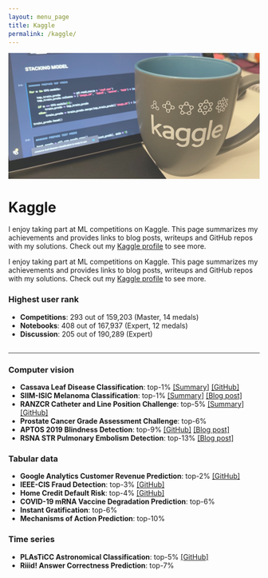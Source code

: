 ```yaml
---
layout: menu_page
title: Kaggle
permalink: /kaggle/
---
```


<link href="https://emoji-css.afeld.me/emoji.css" rel="stylesheet">

<div class="container">
  <div style="width:100%;height:0; padding-top:50%;position:relative;">
    <img src="../images/menu/photo_kaggle.jpg" style="width:100%; opacity:0.8; position:absolute; top:0; left:0">
  </div>  
  <div class="content">
    <h1>Kaggle</h1>
    <p><span class="cover-desc" style="color:var(--page-desc-color)">I enjoy taking part at ML competitions on Kaggle. This page summarizes my achievements and provides links to blog posts, writeups and GitHub repos with my solutions. Check out my <a href="https://www.kaggle.com/kozodoi">Kaggle profile</a> to see more.</span></p>
  </div>
</div>

<p><span class="page-desc">I enjoy taking part at ML competitions on Kaggle. This page summarizes my achievements and provides links to blog posts, writeups and GitHub repos with my solutions. Check out my <a href="https://www.kaggle.com/kozodoi">Kaggle profile</a> to see more.</span></p>


### Highest user rank
- **Competitions**: 293 out of 159,203 (Master, 14 medals)
- **Notebooks**: 408 out of 167,937 (Expert, 12 medals)
- **Discussion**: 205 out of 190,289 (Expert)

<hr style="height:1px; visibility:hidden;" />
<hr style="height:1px;border-width:0;color:rgb(50,50,50);background-color:rgb(50,50,50)">

### Computer vision

- <i class="em em-first_place_medal" aria-role="presentation" aria-label="FIRST PLACE MEDAL"></i> **Cassava Leaf Disease Classification**: top-1% [[Summary]](https://www.kaggle.com/c/cassava-leaf-disease-classification/discussion/220751) [[GitHub]](https://github.com/kozodoi/Kaggle_Leaf_Disease_Classification)
- <i class="em em-first_place_medal" aria-role="presentation" aria-label="FIRST PLACE MEDAL"></i> **SIIM-ISIC Melanoma Classification**: top-1% [[Summary]](https://www.kaggle.com/c/siim-isic-melanoma-classification/discussion/175624) [[Blog post]](https://kozodoi.me/python/deep%20learning/computer%20vision/competitions/2020/08/30/pre-training.html)
- <i class="em em-second_place_medal" aria-role="presentation" aria-label="SECOND PLACE MEDAL"></i> **RANZCR Catheter and Line Position Challenge**: top-5% [[Summary]](https://www.kaggle.com/c/ranzcr-clip-catheter-line-classification/discussion/226664) [[GitHub]](https://github.com/kozodoi/Kaggle_RANZCR_Challenge)
- <i class="em em-third_place_medal" aria-role="presentation" aria-label="THIRD PLACE MEDAL"></i> **Prostate Cancer Grade Assessment Challenge**: top-6%
- <i class="em em-third_place_medal" aria-role="presentation" aria-label="THIRD PLACE MEDAL"></i> **APTOS 2019 Blindness Detection**: top-9% [[GitHub]](https://github.com/kozodoi/Udacity_Blindness_Detection) [[Blog post]](https://kozodoi.me/python/deep%20learning/computer%20vision/competitions/2020/07/11/blindness-detection.html)
- <i class="em em-third_place_medal" aria-role="presentation" aria-label="THIRD PLACE MEDAL"></i> **RSNA STR Pulmonary Embolism Detection**: top-13% [[Blog
post]](https://kozodoi.me/python/deep%20learning/computer%20vision/tutorial/2020/10/30/pytorch-xla-tpu.html)


### Tabular data

- <i class="em em-second_place_medal" aria-role="presentation" aria-label="SECOND PLACE MEDAL"></i> **Google Analytics Customer Revenue Prediction**: top-2% [[GitHub]](https://github.com/kozodoi/Kaggle_Google_Analytics)
- <i class="em em-second_place_medal" aria-role="presentation" aria-label="SECOND PLACE MEDAL"></i> **IEEE-CIS Fraud Detection**: top-3% [[GitHub]](https://github.com/kozodoi/Kaggle_IEEE_Fraud_Detection)
- <i class="em em-second_place_medal" aria-role="presentation" aria-label="SECOND PLACE MEDAL"></i> **Home Credit Default Risk**: top-4% [[GitHub]](https://github.com/kozodoi/Kaggle_Home_Credit)
- <i class="em em-third_place_medal" aria-role="presentation" aria-label="THIRD PLACE MEDAL"></i> **COVID-19 mRNA Vaccine Degradation Prediction**: top-6%
- <i class="em em-third_place_medal" aria-role="presentation" aria-label="THIRD PLACE MEDAL"></i> **Instant Gratification**: top-6%
- <i class="em em-third_place_medal" aria-role="presentation" aria-label="THIRD PLACE MEDAL"></i> **Mechanisms of Action Prediction**: top-10%


### Time series

- <i class="em em-second_place_medal" aria-role="presentation" aria-label="SECOND PLACE MEDAL"></i> **PLAsTiCC Astronomical Classification**: top-5% [[GitHub]](https://github.com/kozodoi/Kaggle_Astronomical_Classification)
- <i class="em em-third_place_medal" aria-role="presentation" aria-label="THIRD PLACE MEDAL"></i> **Riiid! Answer Correctness Prediction**: top-7%
